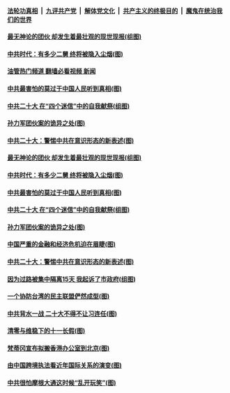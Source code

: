 ####  [法轮功真相](../../../../basic/blob/master/README.md?t=10080001) &nbsp;|&nbsp; [九评共产党](../../../../9ping.md/blob/master/README.md?t=10080001) &nbsp;|&nbsp; [解体党文化](../../../../jtdwh.md/blob/master/README.md?t=10080001)  &nbsp;|&nbsp; [共产主义的终极目的](../../../../gczydzjmd.md/blob/master/README.md?t=10080001) &nbsp;|&nbsp; [魔鬼在统治我们的世界](../../../../mgztzwmdsj.md/blob/master/README.md?t=10080001) 

#### [最无神论的团伙 却发生着最壮观的现世现报(组图)](../pages/p4/1018515.md?t=10080001) 

#### [中共时代：有多少二舅 终将被隐入尘烟(图)](../pages/p4/1018468.md?t=10080001) 

#### [油管热门频道 翻墙必看视频 新闻](http://209.250.226.216:81/youtube.html?10080001)

#### [中共最害怕的莫过于中国人民听到真相(图)](../pages/p4/1018483.md?t=10080001) 

#### [中共二十大 在“四个迷信”中的自我献祭(组图)](../pages/p4/1017532.md?t=10080001) 

#### [孙力军团伙案的诡异之处(图)](../pages/p4/1018481.md?t=10080001) 

#### [中共二十大：警惕中共在意识形态的新表述(图)](../pages/p4/1018404.md?t=10080001) 


#### [最无神论的团伙 却发生着最壮观的现世现报(组图)](../pages/p4/1018515.md?t=10080001) 

#### [中共时代：有多少二舅 终将被隐入尘烟(图)](../pages/p4/1018468.md?t=10080001) 

#### [中共最害怕的莫过于中国人民听到真相(图)](../pages/p4/1018483.md?t=10080001) 

#### [中共二十大 在“四个迷信”中的自我献祭(组图)](../pages/p4/1017532.md?t=10080001) 

#### [孙力军团伙案的诡异之处(图)](../pages/p4/1018481.md?t=10080001) 

#### [中国严重的金融和经济危机迫在眉睫(图)](../pages/p4/1018477.md?t=10080001) 


#### [中共二十大：警惕中共在意识形态的新表述(图)](../pages/p4/1018404.md?t=10080001) 

#### [因为过路被集中隔离15天 我起诉了市政府(组图)](../pages/p4/1018402.md?t=10080001) 

#### [一个协防台湾的民主联盟俨然成型(图)](../pages/p4/1018403.md?t=10080001) 



#### [中共背水一战 二十大不得不让习连任(图)](../pages/p4/1018319.md?t=10080001) 

#### [清零与维稳下的十一长假(图)](../pages/p4/1018288.md?t=10080001) 

#### [梵蒂冈宣布拟搬香港办公室到北京(图)](../pages/p4/1018321.md?t=10080001) 

#### [由中国跨境执法看近年国际关系的演变(图)](../pages/p4/1018320.md?t=10080001) 

#### [中共很怕摩根大通这时候“乱开玩笑”(图)](../pages/p4/1018314.md?t=10080001) 



<img src='http://gfw-breaker.win/goodnews/indexes/p4.md' width='0px' height='0px'/>

